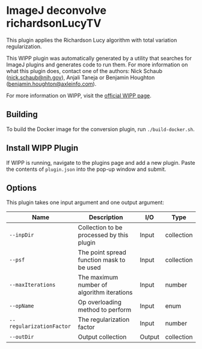 # ImageJ deconvolve richardsonLucyTV

This plugin applies the Richardson Lucy algorithm with total variation regularization.

This WIPP plugin was automatically generated by a utility that searches for
ImageJ plugins and generates code to run them. For more information on what this
plugin does, contact one of the authors: Nick Schaub (nick.schaub@nih.gov), 
Anjali Taneja or Benjamin Houghton (benjamin.houghton@axleinfo.com).

For more information on WIPP, visit the [official WIPP page](https://isg.nist.gov/deepzoomweb/software/wipp).

## Building

To build the Docker image for the conversion plugin, run
`./build-docker.sh`.

## Install WIPP Plugin

If WIPP is running, navigate to the plugins page and add a new plugin.
Paste the contents of `plugin.json` into the pop-up window and submit.

## Options

This plugin takes one input argument and one output argument:

| Name          | Description             | I/O    | Type   |
|---------------|-------------------------|--------|--------|
| `--inpDir` | Collection to be processed by this plugin | Input | collection |
| `--psf` | The point spread function mask to be used | Input | collection |
| `--maxIterations` | The maximum number of algorithm iterations | Input | number |
| `--opName` | Op overloading method to perform | Input | enum |
| `--regularizationFactor` | The regularization factor | Input | number |
| `--outDir` | Output collection | Output | collection |

